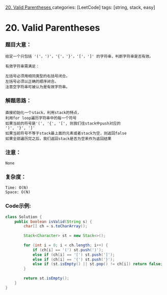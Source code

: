 [ 20. Valid Parentheses ](https://leetcode.com/problems/valid-parentheses/)
categories: [LeetCode]
tags: [string, stack, easy] 
# 20. Valid Parentheses
### 题目大意：
    给定一个只包括 '('，')'，'{'，'}'，'['，']' 的字符串，判断字符串是否有效。

    有效字符串需满足：

    左括号必须用相同类型的右括号闭合。
    左括号必须以正确的顺序闭合。
    注意空字符串可被认为是有效字符串。
### 解题思路：
    直接初始化一个stack，利用stack的特点，
    利用for loop遍历字符串中的每一个符号
    如果当前的符号是'(', '{', '[', 则我们往stack中push对应的
    ')', '}', ']'
    如果当前符号不等于stack最上面的元素或者stack为空，则返回false
    如果全部遍历完之后，我们返回stack是否为空来作为返回结果 
### 注意：
    None
### 复杂度：
    Time: O(N)
    Space: O(N)
### Code示例:
```Java
class Solution {
    public boolean isValid(String s) {
        char[] ch = s.toCharArray();
        
        Stack<Character> st = new Stack<>();
        
        for (int i = 0; i < ch.length; i++) {
            if (ch[i] == '(') st.push(')');
            else if (ch[i] == '[') st.push(']');
            else if (ch[i] == '{') st.push('}');
            else if (st.isEmpty() || st.pop() != ch[i]) return false;
        }
        
        return st.isEmpty();
    }
}
```
